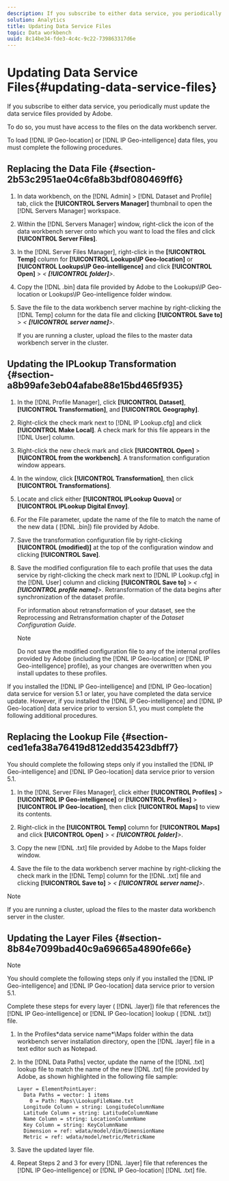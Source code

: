 ```yaml
---
description: If you subscribe to either data service, you periodically must update the data service files provided by Adobe.
solution: Analytics
title: Updating Data Service Files
topic: Data workbench
uuid: 8c14be34-fde3-4c4c-9c22-739863317d6e
---
```


# Updating Data Service Files{#updating-data-service-files}

If you subscribe to either data service, you periodically must update the data service files provided by Adobe.

 To do so, you must have access to the files on the data workbench server.

To load [!DNL IP Geo-location] or [!DNL IP Geo-intelligence] data files, you must complete the following procedures.

## Replacing the Data File {#section-2b53c2951ae04c6fa8b3bdf080469ff6}

1. In data workbench, on the [!DNL Admin] > [!DNL Dataset and Profile] tab, click the **[!UICONTROL Servers Manager]** thumbnail to open the [!DNL Servers Manager] workspace. 

1. Within the [!DNL Servers Manager] window, right-click the icon of the data workbench server onto which you want to load the files and click **[!UICONTROL Server Files]**. 

1. In the [!DNL Server Files Manager], right-click in the **[!UICONTROL Temp]** column for **[!UICONTROL Lookups\IP Geo-location]** or **[!UICONTROL Lookups\IP Geo-intelligence]** and click **[!UICONTROL Open]** > *< **[!UICONTROL folder]**>*. 

1. Copy the [!DNL .bin] data file provided by Adobe to the Lookups\IP Geo-location or Lookups\IP Geo-intelligence folder window. 
1. Save the file to the data workbench server machine by right-clicking the [!DNL Temp] column for the data file and clicking **[!UICONTROL Save to]** > *< **[!UICONTROL server name]**>*.

   If you are running a cluster, upload the files to the master data workbench server in the cluster.

## Updating the IPLookup Transformation {#section-a8b99afe3eb04afabe88e15bd465f935}

1. In the [!DNL Profile Manager], click **[!UICONTROL Dataset]**, **[!UICONTROL Transformation]**, and **[!UICONTROL Geography]**. 

1. Right-click the check mark next to [!DNL IP Lookup.cfg] and click **[!UICONTROL Make Local]**. A check mark for this file appears in the [!DNL User] column. 

1. Right-click the new check mark and click **[!UICONTROL Open]** > **[!UICONTROL from the workbench]**. A transformation configuration window appears. 

1. In the window, click **[!UICONTROL Transformation]**, then click **[!UICONTROL Transformations]**. 

1. Locate and click either **[!UICONTROL IPLookup Quova]** or **[!UICONTROL IPLookup Digital Envoy]**. 

1. For the File parameter, update the name of the file to match the name of the new data ( [!DNL .bin]) file provided by Adobe. 
1. Save the transformation configuration file by right-clicking **[!UICONTROL (modified)]** at the top of the configuration window and clicking **[!UICONTROL Save]**. 

1. Save the modified configuration file to each profile that uses the data service by right-clicking the check mark next to [!DNL IP Lookup.cfg] in the [!DNL User] column and clicking **[!UICONTROL Save to]** > *< **[!UICONTROL profile name]**>*. Retransformation of the data begins after synchronization of the dataset profile.

   For information about retransformation of your dataset, see the Reprocessing and Retransformation chapter of the *Dataset Configuration Guide*.

   >[!NOTE]
   >
   >Do not save the modified configuration file to any of the internal profiles provided by Adobe (including the [!DNL IP Geo-location] or [!DNL IP Geo-intelligence] profile), as your changes are overwritten when you install updates to these profiles.

If you installed the [!DNL IP Geo-intelligence] and [!DNL IP Geo-location] data service for version 5.1 or later, you have completed the data service update. However, if you installed the [!DNL IP Geo-intelligence] and [!DNL IP Geo-location] data service prior to version 5.1, you must complete the following additional procedures.

## Replacing the Lookup File {#section-ced1efa38a76419d812edd35423dbff7}

You should complete the following steps only if you installed the [!DNL IP Geo-intelligence] and [!DNL IP Geo-location] data service prior to version 5.1.

1. In the [!DNL Server Files Manager], click either **[!UICONTROL Profiles]** > **[!UICONTROL IP Geo-intelligence]** or **[!UICONTROL Profiles]** > **[!UICONTROL IP Geo-location]**, then click **[!UICONTROL Maps]** to view its contents. 

1. Right-click in the **[!UICONTROL Temp]** column for **[!UICONTROL Maps]** and click **[!UICONTROL Open]** > *< **[!UICONTROL folder]**>*. 

1. Copy the new [!DNL .txt] file provided by Adobe to the Maps folder window. 
1. Save the file to the data workbench server machine by right-clicking the check mark in the [!DNL Temp] column for the [!DNL .txt] file and clicking **[!UICONTROL Save to]** > *< **[!UICONTROL server name]**>*.

>[!NOTE]
>
>If you are running a cluster, upload the files to the master data workbench server in the cluster.

## Updating the Layer Files {#section-8b84e7099bad40c9a69665a4890fe66e}

>[!NOTE]
>
>You should complete the following steps only if you installed the [!DNL IP Geo-intelligence] and [!DNL IP Geo-location] data service prior to version 5.1.

Complete these steps for every layer ( [!DNL .layer]) file that references the [!DNL IP Geo-intelligence] or [!DNL IP Geo-location] lookup ( [!DNL .txt]) file.

1. In the Profiles\*data service name*\Maps folder within the data workbench server installation directory, open the [!DNL .layer] file in a text editor such as Notepad. 

1. In the [!DNL Data Paths] vector, update the name of the [!DNL .txt] lookup file to match the name of the new [!DNL .txt] file provided by Adobe, as shown highlighted in the following file sample: 

   ```
   Layer = ElementPointLayer:
     Data Paths = vector: 1 items
       0 = Path: Maps\\LookupFileName.txt
     Longitude Column = string: LongitudeColumnName
     Latitude Column = string: LatitudeColumnName
     Name Column = string: LocationColumnName
     Key Column = string: KeyColumnName
     Dimension = ref: wdata/model/dim/DimensionName
     Metric = ref: wdata/model/metric/MetricName
   ```

1. Save the updated layer file. 
1. Repeat Steps 2 and 3 for every [!DNL .layer] file that references the [!DNL IP Geo-intelligence] or [!DNL IP Geo-location] [!DNL .txt] file.

